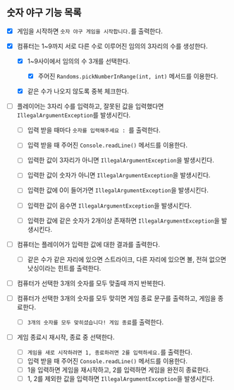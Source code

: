 ## 숫자 야구 기능 목록

- [x] 게임을 시작하면 ```숫자 야구 게임을 시작합니다.```를 출력한다.
  

- [x] 컴퓨터는 1~9까지 서로 다른 수로 이루어진 임의의 3자리의 수를 생성한다.
  - [x] 1~9사이에서 임의의 수 3개를 선택한다.
    - [x] 주어진 ```Randoms.pickNumberInRange(int, int)``` 메서드를 이용한다.
  - [x] 같은 수가 나오지 않도록 중복 체크한다.
  

- [ ] 플레이어는 3자리 수를 입력하고, 잘못된 값을 입력했다면 ```IllegalArgumentException```를 발생시킨다.
  - [ ] 입력 받을 때마다 ```숫자를 입력해주세요 : ```를 출력한다.
  - [ ] 입력 받을 때 주어진 ```Console.readLine()``` 메서드를 이용한다.
  - [ ] 입력한 값이 3자리가 아니면 ```IllegalArgumentException```을 발생시킨다.
  - [ ] 입력한 값이 숫자가 아니면 ```IllegalArgumentException```을 발생시킨다.
  - [ ] 입력한 값에 0이 들어가면 ```IllegalArgumentException```을 발생시킨다.
  - [ ] 입력한 값이 음수면 ```IllegalArgumentException```을 발생시킨다.
  - [ ] 입력한 값에 같은 숫자가 2개이상 존재하면 ```IllegalArgumentException```을 발생시킨다.
    

- [ ] 컴퓨터는 플레이어가 입력한 값에 대한 결과를 출력한다.
  - [ ] 같은 수가 같은 자리에 있으면 스트라이크, 다른 자리에 있으면 볼, 전혀 없으면 낫싱이라는 힌트를 출력한다.


- [ ] 컴퓨터가 선택한 3개의 숫자를 모두 맞출때 까지 반복한다.


- [ ] 컴퓨터가 선택한 3개의 숫자를 모두 맞히면 게임 종료 문구를 출력하고, 게임을 종료한다.
  - [ ] ```3개의 숫자를 모두 맞히셨습니다! 게임 종료```를 출력한다.


- [ ] 게임 종료시 재시작, 종료 중 선택한다.
  - [ ] ```게임을 새로 시작하려면 1, 종료하려면 2를 입력하세요.```를 출력한다.
  - [ ] 입력 받을 때 주어진 ```Console.readLine()``` 메서드를 이용한다.
  - [ ] 1을 입력하면 게임을 재시작하고, 2를 입력하면 게임을 완전히 종료한다.
  - [ ] 1, 2를 제외한 값을 입력하면 ```IllegalArgumentException```을 발생시킨다.
